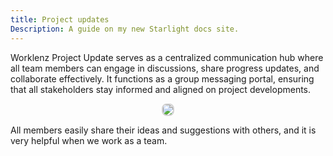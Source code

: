```yaml
---
title: Project updates
Description: A guide on my new Starlight docs site.
---
```


Worklenz Project Update serves as a centralized communication hub where all team members can engage in discussions, share progress updates, and collaborate effectively. It functions as a group messaging portal, ensuring that all stakeholders stay informed and aligned on project developments.

<p align ="center">
<img src="/group_comment.png" style="border: 2px solid #D4d4d4; border-radius: 8px;  ">
</p>

All members easily share their ideas and suggestions with others, and it is very helpful when we work as a team.
